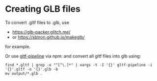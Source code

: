 # Creating GLB files

To convert .gltf files to .glb, use
 * https://glb-packer.glitch.me/
 * or https://sbtron.github.io/makeglb/

for example.

Or use [gltf-pipeline](https://github.com/AnalyticalGraphicsInc/gltf-pipeline/tree/2.0) via npm:
and convert all gltf files into glb using:

~~~
find *.gltf | grep -o "^[^\.]*" | xargs -t -I '{}' gltf-pipeline -i '{}'.gltf -o '{}'.glb -b
mv output/*.glb .
~~~
